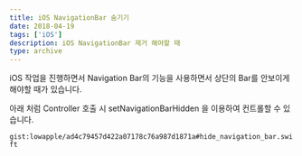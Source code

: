 ```yaml
---
title: iOS NavigationBar 숨기기
date: 2018-04-19
tags: ['iOS']
description: iOS NavigationBar 제거 해야할 때
type: archive
---
```


iOS 작업을 진행하면서 Navigation Bar의 기능을 사용하면서 상단의 Bar를 안보이게 해야할 때가 있습니다.

아래 처럼 Controller 호출 시 setNavigationBarHidden 을 이용하여 컨트롤할 수 있습니다.

`gist:lowapple/ad4c79457d422a07178c76a987d1871a#hide_navigation_bar.swift`
